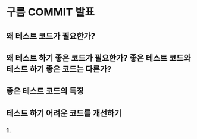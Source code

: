 # 구름 COMMIT 발표

## 왜 테스트 코드가 필요한가?

## 왜 테스트 하기 좋은 코드가 필요한가? 좋은 테스트 코드와 테스트 하기 좋은 코드는 다른가?

## 좋은 테스트 코드의 특징

## 테스트 하기 어려운 코드를 개선하기

### 1. 